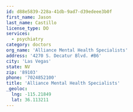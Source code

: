 ```yaml
---
id: d88e5839-228a-41db-9ad7-d39edeee3b0f
first_name: Jason
last_name: Castillo
license_type: DO
services:
  - psychiatry
category: doctors
org_name: 'Alliance Mental Health Specialists'
address: '4270 S. Decatur Blvd. #B6'
city: 'Las Vegas'
state: NV
zip: '89103'
phone: '7024852100'
title: 'Alliance Mental Health Specialists'
_geoloc:
  lng: -115.21849
  lat: 36.113211
---
```

